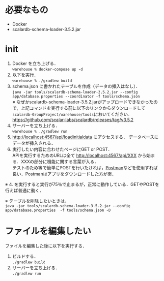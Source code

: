 # 必要なもの
- Docker
- scalardb-schema-loader-3.5.2.jar

# init
1. Docker を立ち上げる．  
`warehouse % docker-compose up -d`  
2. 以下を実行．  
`warehouse % ./gradlew build`  
3. schema.json に書かれたテーブルを作成（データの挿入はなし）．  
`java -jar tools/scalardb-schema-loader-3.5.2.jar --config app/database.properties --coordinator -f tools/schema.json`  
※ なぜかscalardb-schema-loader-3.5.2.jarがアップロードできなかったので，上記コマンドを実行する前に以下のリンクからダウンロードして`scalardb-GroupProject/warehouse/tools`においてください．  
https://github.com/scalar-labs/scalardb/releases/tag/v3.5.2  
4. サーバーを立ち上げる．  
`warehouse % ./gradlew run`  
5. <http://localhost:4567/api/loadinitialdata> にアクセスする．  データベースにデータが挿入される．  
6. 実行したい内容に合わせたページにGET or POST．  
APIを実行するためのURLは全て <http://localhost:4567/api/XXX> から始まる．XXXの部分に機能に関する言葉が入る．  
テストのため等で簡単にPOSTを行いたければ，[Postman](https://www.postman.com/)などを使用すれば良い．Postmanはアプリをダウンロードした方が楽．  

※ 4. を実行すると実行が75％で止まるが，正常に動作している．GETやPOSTを行えば普通に動く．  

※ テーブルを削除したいときは，  
`java -jar tools/scalardb-schema-loader-3.5.2.jar --config app/database.properties  -f tools/schema.json -D`

# ファイルを編集したい
ファイルを編集した後に以下を実行する．  
1. ビルドする．  
`./gradlew build`  
2. サーバーを立ち上げる．  
`./gradlew run`  
